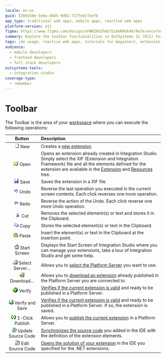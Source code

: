 ```yaml
---
locale: en-us
guid: 5395d30e-5e9a-4605-9d92-717fedcfeefb
app_type: traditional web apps, mobile apps, reactive web apps
platform-version: o11
figma: https://www.figma.com/design/eFWRZ0nZhm5J5ibmKMak49/Reference?node-id=3042-298&t=ndVLjp7PlMY2g9Hg-1
summary: Explore the toolbar functionalities in OutSystems 11 (O11) for managing extensions in Integration Studio.
tags: ide usage, reactive web apps, tutorials for beginners, extension development, integration studio
audience:
  - mobile developers
  - frontend developers
  - full stack developers
outsystems-tools:
  - integration studio
coverage-type:
  - remember
---
```


# Toolbar

The Toolbar is the area of your [workspace](<workspace.md>) where you can execute the following operations:

| Button | Description |
| :-----:|:----------- |
| ![Icon for creating a new extension in Integration Studio](images/file-new-icon.png "New Button") New | Creates a [new extension](<../../integration-with-systems/integration-studio/extension-life-cycle/extension-create.md>). |
| ![Icon for opening an existing extension in Integration Studio](images/file-open-icon.png "Open Button") Open | Opens an extension already created in Integration Studio. Simply select the XIF (Extension and Integration Framework) file and all the elements defined for the extension are available in the [Extension](<multi-tree-navigator.md>) and [Resources](<resources-tree.md>) tree. |
| ![Icon for saving the current extension in Integration Studio](images/file-save-icon.png "Save Button") Save | Saves the extension in a XIF file. |
| ![Icon for undoing the last operation in Integration Studio](images/file-undo-icon.png "Undo Button") Undo | Reverse the last operation you executed in the current screen contents. Each click reverses one more operation. |
| ![Icon for redoing the last undone operation in Integration Studio](images/file-redo-icon.png "Redo Button") Redo | Reverse the action of the Undo. Each click reverse one more Undo operation. |
| ![Icon for cutting selected elements or text in Integration Studio](images/file-cut-icon.png "Cut Button") Cut | Removes the selected element(s) or text and stores it in the Clipboard. |
| ![Icon for copying selected elements or text in Integration Studio](images/file-copy-icon.png "Copy Button") Copy | Stores the selected element(s) or text in the Clipboard. |
| ![Icon for pasting elements or text from the Clipboard in Integration Studio](images/file-paste-icon.png "Paste Button") Paste | Insert the element(s) or text in the Clipboard at the insertion point. |
| ![Icon for displaying the Start Screen of Integration Studio](images/home-icon.png "Start Screen Button") Start Screen | Displays the Start Screen of Integration Studio where you can manage your extensions, take a tour of Integration Studio and get some help. |
| ![Icon for selecting the Platform Server in Integration Studio](images/connect-server-icon.png "Select Server Button") Select Server... | Allows you to [select the Platform Server](<menu/file/server-select-window.md>) you want to use. |
| ![Icon for downloading an extension from the Platform Server in Integration Studio](images/download-icon.png "Download Button") Download... | Allows you to [download an extension](<../../integration-with-systems/integration-studio/managing-extensions/extension-download.md>) already published in the Platform Server you are connected to. |
| ![Icon for verifying the current extension's validity in Integration Studio](images/validate-icon.png "Verify Button") Verify | [Verifies if the current extension is valid](<../../integration-with-systems/integration-studio/extension-life-cycle/extension-verify.md>) and ready to be published in a Platform Server. |
| ![Icon for verifying and saving the current extension in Integration Studio](images/verify-save-icon.png "Verify and Save Button") Verify and Save | [Verifies if the current extension is valid](<../../integration-with-systems/integration-studio/extension-life-cycle/extension-verify.md>) and ready to be published in a Platform Server. If so, the extension is saved. |
| ![Icon for publishing the current extension with one click in Integration Studio](images/1-click-publish-icon.png "1-Click Publish Button") 1-Click Publish | Allows you to [publish the current extension](<../../integration-with-systems/integration-studio/extension-life-cycle/extension-1-cp.md>) in a Platform Server. |
| ![Icon for updating the source code of the extension in Integration Studio](images/update-source-code-icon.png "Update Source Code Button") Update Source Code | [Synchronizes the source code](<../../integration-with-systems/integration-studio/extension-life-cycle/extension-update-source-code.md>) you added in the IDE with the definition of the extension elements. |
| ![Icon for editing the source code of the .NET extension in the specified IDE](images/launch-ide-net-icon.png "Edit Source Code Button") Edit Source Code | [Opens the solution of your extension](<../../integration-with-systems/integration-studio/extension-life-cycle/extension-code-edit.md>) in the IDE you specified for the .NET extensions. |
